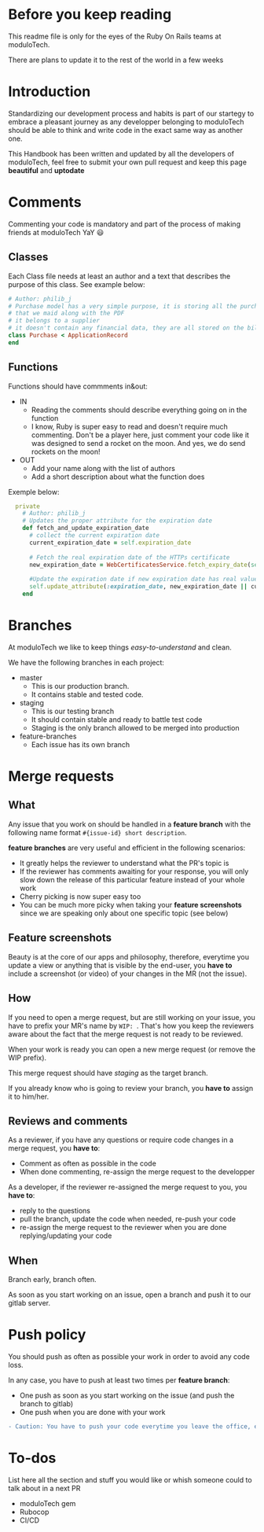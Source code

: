 # Before you keep reading

This readme file is only for the eyes of the Ruby On Rails teams at moduloTech.

There are plans to update it to the rest of the world in a few weeks

# Introduction

Standardizing our development process and habits is part of our startegy to embrace a pleasant journey as any developper belonging to moduloTech should be able to think and write code in the exact same way as another one.

This Handbook has been written and updated by all the developers of moduloTech, feel free to submit your own pull request and keep this page **beautiful** and **uptodate**

# Comments

Commenting your code is mandatory and part of the process of making friends at moduloTech YaY 😃 

## Classes

Each Class file needs at least an author and a text that describes the purpose of this class. See example below:

````ruby
# Author: philib_j
# Purchase model has a very simple purpose, it is storing all the purchases
# that we maid along with the PDF
# it belongs to a supplier
# it doesn't contain any financial data, they are all stored on the bill object
class Purchase < ApplicationRecord
end
````

## Functions

Functions should have commments in&out:
* IN
  * Reading the comments should describe everything going on in the function
  * I know, Ruby is super easy to read and doesn't require much commenting. Don't be a player here, just comment your code like it was designed to send a rocket on the moon. And yes, we do send rockets on the moon!
* OUT
  * Add your name along with the list of authors
  * Add a short description about what the function does
  
Exemple below:

````ruby
  private
    # Author: philib_j
    # Updates the proper attribute for the expiration date
    def fetch_and_update_expiration_date
      # collect the current expiration date
      current_expiration_date = self.expiration_date
      
      # Fetch the real expiration date of the HTTPs certificate
      new_expiration_date = WebCertificatesService.fetch_expiry_date(self.url)
      
      #Update the expiration date if new expiration date has real value or keep the old one
      self.update_attribute(:expiration_date, new_expiration_date || current_expiration_date)
    end
````

# Branches

At moduloTech we like to keep things *easy-to-understand* and clean.

We have the following branches in each project:
  * master
    * This is our production branch.
    * It contains stable and tested code.
  * staging
    * This is our testing branch
    * It should contain stable and ready to battle test code
    * Staging is the only branch allowed to be merged into production
  * feature-branches
    * Each issue has its own branch

# Merge requests
## What

Any issue that you work on should be handled in a **feature branch** with the following name format `#{issue-id} short description`.

**feature branches** are very useful and efficient in the following scenarios:
  * It greatly helps the reviewer to understand what the PR's topic is
  * If the reviewer has comments awaiting for your response, you will only slow down the release of this particular feature instead of your whole work
  * Cherry picking is now super easy too
  * You can be much more picky when taking your **feature screenshots** since we are speaking only about one specific topic (see below)

## Feature screenshots

Beauty is at the core of our apps and philosophy, therefore, everytime you update a view or anything that is visible by the end-user, you **have to** include a screenshot (or video) of your changes in the MR (not the issue).

## How

If you need to open a merge request, but are still working on your issue, you have to prefix your MR's name by `WIP: `. That's how you keep the reviewers aware about the fact that the merge request is not ready to be reviewed.

When your work is ready you can open a new merge request (or remove the WIP prefix).

This merge request should have *staging* as the target branch.

If you already know who is going to review your branch, you **have to** assign it to him/her.

## Reviews and comments

As a reviewer, if you have any questions or require code changes in a merge request, you **have to**:
* Comment as often as possible in the code
* When done commenting, re-assign the merge request to the developper

As a developer, if the reviewer re-assigned the merge request to you, you **have to**:
* reply to the questions
* pull the branch, update the code when needed, re-push your code
* re-assign the merge request to the reviewer when you are done replying/updating your code

## When

Branch early, branch often.

As soon as you start working on an issue, open a branch and push it to our gitlab server.

# Push policy

You should push as often as possible your work in order to avoid any code loss.

In any case, you have to push at least two times per **feature branch**:
* One push as soon as you start working on the issue (and push the branch to gitlab)
* One push when you are done with your work

```diff
- Caution: You have to push your code everytime you leave the office, especially at the end of the day.
```

# To-dos

List here all the section and stuff you would like or whish someone could to talk about in a next PR

* moduloTech gem
* Rubocop
* CI/CD
